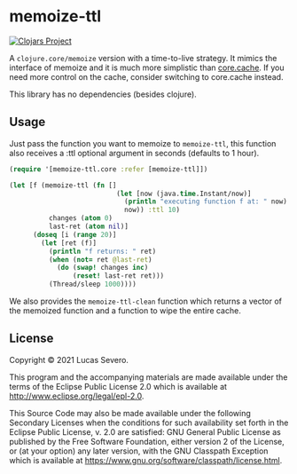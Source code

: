 # memoize-ttl

[![Clojars Project](https://img.shields.io/clojars/v/lsevero/memoize-ttl.svg)](https://clojars.org/lsevero/memoize-ttl)

A `clojure.core/memoize` version with a time-to-live strategy.
It mimics the interface of memoize and it is much more simplistic than [core.cache](https://github.com/clojure/core.cache).
If you need more control on the cache, consider switching to core.cache instead.

This library has no dependencies (besides clojure).
## Usage

Just pass the function you want to memoize to `memoize-ttl`, this function also receives a :ttl optional argument in seconds (defaults to 1 hour).

```clojure
(require '[memoize-ttl.core :refer [memoize-ttl]])

(let [f (memoize-ttl (fn []
                           (let [now (java.time.Instant/now)]
                             (println "executing function f at: " now)
                             now)) :ttl 10)
          changes (atom 0)
          last-ret (atom nil)]
      (doseq [i (range 20)]
        (let [ret (f)]
          (println "f returns: " ret)
          (when (not= ret @last-ret)
            (do (swap! changes inc)
                (reset! last-ret ret)))
          (Thread/sleep 1000))))
```

We also provides the `memoize-ttl-clean` function which returns a vector of the memoized function and a function to wipe the entire cache.

## License

Copyright © 2021 Lucas Severo.

This program and the accompanying materials are made available under the
terms of the Eclipse Public License 2.0 which is available at
http://www.eclipse.org/legal/epl-2.0.

This Source Code may also be made available under the following Secondary
Licenses when the conditions for such availability set forth in the Eclipse
Public License, v. 2.0 are satisfied: GNU General Public License as published by
the Free Software Foundation, either version 2 of the License, or (at your
option) any later version, with the GNU Classpath Exception which is available
at https://www.gnu.org/software/classpath/license.html.
